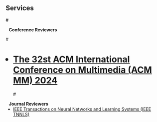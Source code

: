 ## Services

#<h4 style="margin:0 10px 0;">Conference Reviewers</h4>

#<ul style="margin:0 0 5px;">
#  <li><a href="https://2024.acmmm.org/"><autocolor>The 32st ACM International Conference on Multimedia (ACM MM) 2024</autocolor></a> </li>
  
#</ul>

<h4 style="margin:0 10px 0;">Journal Reviewers</h4>

<ul style="margin:0 0 20px;">
  
  <li><a href="https://ieeexplore.ieee.org/xpl/RecentIssue.jsp?punumber=5962385"><autocolor>IEEE Transactions on Neural Networks and Learning Systems (IEEE TNNLS)</autocolor></a></li>
  
</ul>
